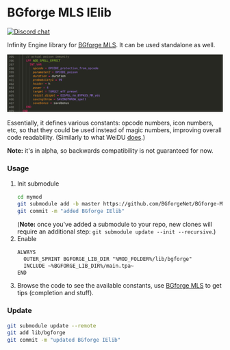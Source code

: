 # BGforge MLS IElib
[![Discord chat](https://img.shields.io/discord/420268540700917760?logo=discord)](https://discord.gg/4Yqfggm)

Infinity Engine library for [BGforge MLS](https://github.com/BGforgeNet/VScode-BGforge-MLS). It can be used standalone as well.

![usage example](resources/example.png)

Essentially, it defines various constants: opcode numbers, icon numbers, etc, so that they could be used instead of magic numbers, improving overall code readability. (Similarly to what WeiDU [does](https://weidu.org/~thebigg/README-WeiDU.html#sec58).)

__Note:__ it's in alpha, so backwards compatibility is not guaranteed for now.

### Usage

1. Init submodule
    ```bash
    cd mymod
    git submodule add -b master https://github.com/BGforgeNet/BGforge-MLS-IElib.git lib/bgforge
    git commit -m "added BGforge IElib"
    ```
    (__Note:__ once you've added a submodule to your repo, new clones will require an additional step: `git submodule update --init --recursive`.)
2. Enable
    ```
    ALWAYS
      OUTER_SPRINT BGFORGE_LIB_DIR "%MOD_FOLDER%/lib/bgforge"
      INCLUDE ~%BGFORGE_LIB_DIR%/main.tpa~
    END
    ```
3. Browse the code to see the available constants, use [BGforge MLS](https://github.com/BGforgeNet/VScode-BGforge-MLS) to get tips (completion and stuff).

### Update

```bash
git submodule update --remote
git add lib/bgforge
git commit -m "updated BGforge IElib"
```
